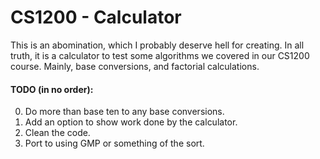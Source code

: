 # CS1200 - Calculator

This is an abomination, which I probably deserve hell for creating.
In all truth, it is a calculator to test some algorithms we covered in our
CS1200 course. Mainly, base conversions, and factorial calculations.

#### TODO (in no order):
0. Do more than base ten to any base conversions.
1. Add an option to show work done by the calculator.
2. Clean the code.
3. Port to using GMP or something of the sort.
